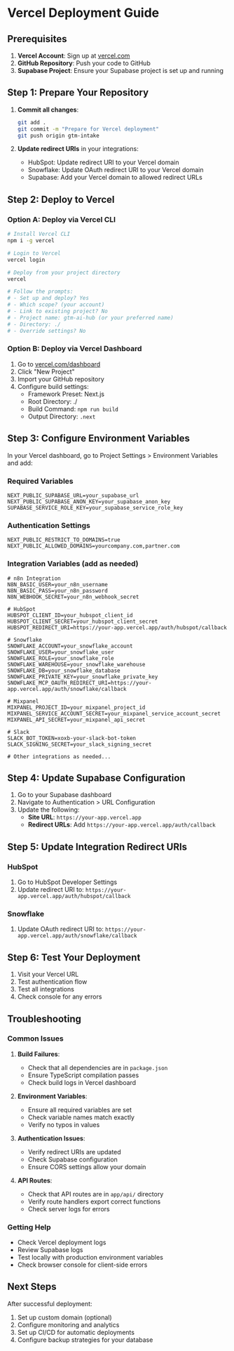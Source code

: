 # Vercel Deployment Guide

## Prerequisites

1. **Vercel Account**: Sign up at [vercel.com](https://vercel.com)
2. **GitHub Repository**: Push your code to GitHub
3. **Supabase Project**: Ensure your Supabase project is set up and running

## Step 1: Prepare Your Repository

1. **Commit all changes**:
   ```bash
   git add .
   git commit -m "Prepare for Vercel deployment"
   git push origin gtm-intake
   ```

2. **Update redirect URIs** in your integrations:
   - HubSpot: Update redirect URI to your Vercel domain
   - Snowflake: Update OAuth redirect URI to your Vercel domain
   - Supabase: Add your Vercel domain to allowed redirect URLs

## Step 2: Deploy to Vercel

### Option A: Deploy via Vercel CLI
```bash
# Install Vercel CLI
npm i -g vercel

# Login to Vercel
vercel login

# Deploy from your project directory
vercel

# Follow the prompts:
# - Set up and deploy? Yes
# - Which scope? (your account)
# - Link to existing project? No
# - Project name: gtm-ai-hub (or your preferred name)
# - Directory: ./
# - Override settings? No
```

### Option B: Deploy via Vercel Dashboard
1. Go to [vercel.com/dashboard](https://vercel.com/dashboard)
2. Click "New Project"
3. Import your GitHub repository
4. Configure build settings:
   - Framework Preset: Next.js
   - Root Directory: ./
   - Build Command: `npm run build`
   - Output Directory: `.next`

## Step 3: Configure Environment Variables

In your Vercel dashboard, go to Project Settings > Environment Variables and add:

### Required Variables
```
NEXT_PUBLIC_SUPABASE_URL=your_supabase_url
NEXT_PUBLIC_SUPABASE_ANON_KEY=your_supabase_anon_key
SUPABASE_SERVICE_ROLE_KEY=your_supabase_service_role_key
```

### Authentication Settings
```
NEXT_PUBLIC_RESTRICT_TO_DOMAINS=true
NEXT_PUBLIC_ALLOWED_DOMAINS=yourcompany.com,partner.com
```

### Integration Variables (add as needed)
```
# n8n Integration
N8N_BASIC_USER=your_n8n_username
N8N_BASIC_PASS=your_n8n_password
N8N_WEBHOOK_SECRET=your_n8n_webhook_secret

# HubSpot
HUBSPOT_CLIENT_ID=your_hubspot_client_id
HUBSPOT_CLIENT_SECRET=your_hubspot_client_secret
HUBSPOT_REDIRECT_URI=https://your-app.vercel.app/auth/hubspot/callback

# Snowflake
SNOWFLAKE_ACCOUNT=your_snowflake_account
SNOWFLAKE_USER=your_snowflake_user
SNOWFLAKE_ROLE=your_snowflake_role
SNOWFLAKE_WAREHOUSE=your_snowflake_warehouse
SNOWFLAKE_DB=your_snowflake_database
SNOWFLAKE_PRIVATE_KEY=your_snowflake_private_key
SNOWFLAKE_MCP_OAUTH_REDIRECT_URI=https://your-app.vercel.app/auth/snowflake/callback

# Mixpanel
MIXPANEL_PROJECT_ID=your_mixpanel_project_id
MIXPANEL_SERVICE_ACCOUNT_SECRET=your_mixpanel_service_account_secret
MIXPANEL_API_SECRET=your_mixpanel_api_secret

# Slack
SLACK_BOT_TOKEN=xoxb-your-slack-bot-token
SLACK_SIGNING_SECRET=your_slack_signing_secret

# Other integrations as needed...
```

## Step 4: Update Supabase Configuration

1. Go to your Supabase dashboard
2. Navigate to Authentication > URL Configuration
3. Update the following:
   - **Site URL**: `https://your-app.vercel.app`
   - **Redirect URLs**: Add `https://your-app.vercel.app/auth/callback`

## Step 5: Update Integration Redirect URIs

### HubSpot
1. Go to HubSpot Developer Settings
2. Update redirect URI to: `https://your-app.vercel.app/auth/hubspot/callback`

### Snowflake
1. Update OAuth redirect URI to: `https://your-app.vercel.app/auth/snowflake/callback`

## Step 6: Test Your Deployment

1. Visit your Vercel URL
2. Test authentication flow
3. Test all integrations
4. Check console for any errors

## Troubleshooting

### Common Issues

1. **Build Failures**:
   - Check that all dependencies are in `package.json`
   - Ensure TypeScript compilation passes
   - Check build logs in Vercel dashboard

2. **Environment Variables**:
   - Ensure all required variables are set
   - Check variable names match exactly
   - Verify no typos in values

3. **Authentication Issues**:
   - Verify redirect URIs are updated
   - Check Supabase configuration
   - Ensure CORS settings allow your domain

4. **API Routes**:
   - Check that API routes are in `app/api/` directory
   - Verify route handlers export correct functions
   - Check server logs for errors

### Getting Help

- Check Vercel deployment logs
- Review Supabase logs
- Test locally with production environment variables
- Check browser console for client-side errors

## Next Steps

After successful deployment:
1. Set up custom domain (optional)
2. Configure monitoring and analytics
3. Set up CI/CD for automatic deployments
4. Configure backup strategies for your database
